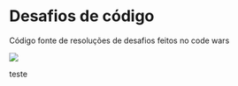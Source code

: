 # Desafios de código

Código fonte de resoluções de desafios feitos no code wars

<img src="https://www.codewars.com/users/xand3/badges/large"></img>

teste
